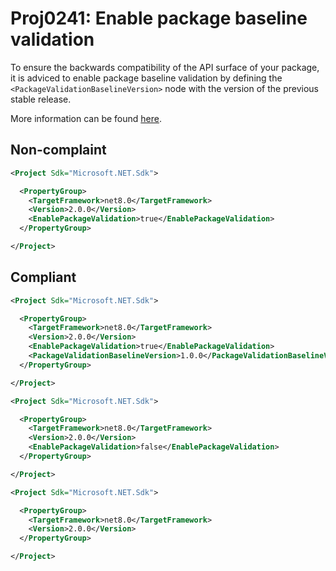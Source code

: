 # Proj0241: Enable package baseline validation
To ensure the backwards compatibility
of the API surface of your package, it is adviced
to enable package baseline validation by defining the
`<PackageValidationBaselineVersion>` node with the version
of the previous stable release.

More information can be found [here](https://learn.microsoft.com/en-us/dotnet/fundamentals/apicompat/package-validation/baseline-version-validator).

## Non-complaint
``` XML
<Project Sdk="Microsoft.NET.Sdk">

  <PropertyGroup>
    <TargetFramework>net8.0</TargetFramework>
    <Version>2.0.0</Version>
    <EnablePackageValidation>true</EnablePackageValidation>
  </PropertyGroup>

</Project>
```

## Compliant
``` XML
<Project Sdk="Microsoft.NET.Sdk">

  <PropertyGroup>
    <TargetFramework>net8.0</TargetFramework>
    <Version>2.0.0</Version>
    <EnablePackageValidation>true</EnablePackageValidation>
    <PackageValidationBaselineVersion>1.0.0</PackageValidationBaselineVersion>
  </PropertyGroup>

</Project>
```

``` XML
<Project Sdk="Microsoft.NET.Sdk">

  <PropertyGroup>
    <TargetFramework>net8.0</TargetFramework>
    <Version>2.0.0</Version>
    <EnablePackageValidation>false</EnablePackageValidation>
  </PropertyGroup>

</Project>
```

``` XML
<Project Sdk="Microsoft.NET.Sdk">

  <PropertyGroup>
    <TargetFramework>net8.0</TargetFramework>
    <Version>2.0.0</Version>
  </PropertyGroup>

</Project>
```
